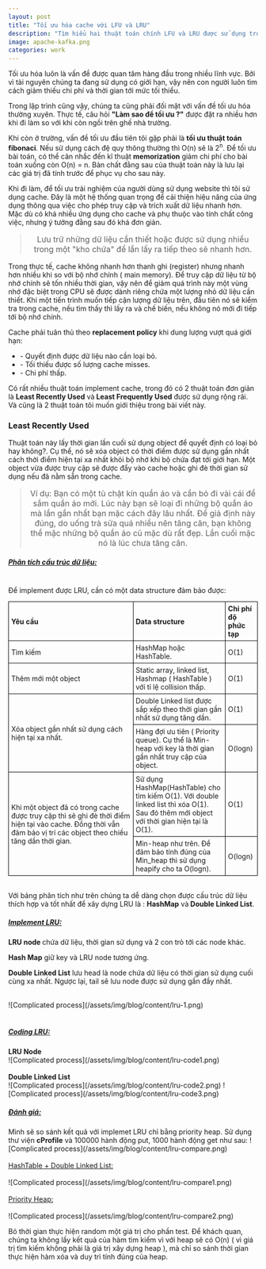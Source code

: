 ```yaml
---
layout: post
title: "Tối ưu hóa cache với LFU và LRU"
description: "Tìm hiểu hai thuật toán chính LFU và LRU được sử dụng trong cache nhằm tối ưu hóa hiệu suất. "
image: apache-kafka.png
categories: work
---
```


Tối ưu hóa luôn là vấn đề được quan tâm hàng đầu trong nhiều lĩnh vực. Bởi vì tài nguyên chúng ta đang sử dụng có giới hạn, vậy nên con người luôn tìm cách giảm thiếu chi phí và thời gian tới mức tối thiểu.

Trong lập trình cũng vậy, chúng ta cũng phải đối mặt với vấn đề tối ưu hóa thường xuyên. Thực tế, câu hỏi <b>"Làm sao để tối ưu ?"</b> được đặt ra nhiều hơn khi đi làm so với khi còn ngồi trên ghế nhà trường.

Khi còn ở trường, vấn đề tối ưu đầu tiên tôi gặp phải là <b> tối ưu thuật toán fibonaci</b>. Nếu sử dụng cách đệ quy thông thường thì O(n) sẽ là 2<sup>n</sup>. Để tối ưu bài toán, có thể cân nhắc đến kĩ thuật <b>memorization</b> giảm chi phí cho bài toán xuống còn O(n) = n. Bản chất đằng sau của thuật toán này là lưu lại các giá trị đã tính trước để phục vụ cho sau này.

Khi đi làm, để tối ưu trải nghiệm của người dùng sử dụng website thì tôi sử dụng cache. Đây là một hệ thống quan trọng để cải thiện hiệu năng của ứng dụng thông qua việc cho phép truy cập và trích xuất dữ liệu nhanh hơn. Mặc dù có khá nhiều ứng dụng cho cache và phụ thuộc vào tính chất công việc, nhưng ý tưởng đằng sau đó khá đơn giản. 

> <p style="font-size:16px;text-align:center">Lưu trữ những dữ liệu cần thiết hoặc được sử dụng nhiều trong một "kho chứa" để lần lấy ra tiếp theo sẽ nhanh hơn.</p>

Trong thực tế, cache không nhanh hơn thanh ghi (register) nhưng nhanh hơn nhiều khi so với bộ nhớ chính ( main memory). Để truy cập dữ liệu từ bộ nhớ chính sẽ tốn nhiều thời gian, vậy nên để giảm quá trình này một vùng nhớ đặc biệt trong CPU sẽ được dành riêng chứa một lượng nhỏ dữ liệu cần thiết. Khi một tiến trình muốn tiếp cận lượng dữ liệu trên, đầu tiên nó sẽ kiểm tra trong cache, nếu tìm thấy thì lấy ra và chế biến, nếu không nó mới đi tiếp tới bộ nhớ chính.

Cache phải tuân thủ theo <b>replacement policy</b> khi dung lượng vượt quá giới hạn:
<ul>
    <li>-  Quyết định được dữ liệu nào cần loại bỏ.</li>
    <li>-  Tối thiếu được số lượng cache misses. </li>
    <li>-  Chi phí thấp. </li>
</ul>

Có rất nhiều thuật toán implement cache, trong đó có 2 thuật toán đơn giản là <b>Least Recently Used</b> và<b> Least Frequently Used</b> được sử dụng rộng rãi. Và cũng là 2 thuật toán tôi muốn giới thiệu trong bài viết này.

<h3><b> Least Recently Used </b></h3>
Thuật toán này lấy thời gian lần cuối sử dụng object để quyết định có loại bỏ hay không?. Cụ thể, nó sẽ xóa object có thời điểm được sử dụng gần nhất cách thời điểm hiện tại xa nhất khỏi bộ nhớ khi bộ chứa đạt tới giới hạn. Một object vừa được truy cập sẽ được đẩy vào cache hoặc ghi đè thời gian sử dụng nếu đã nằm sẵn trong cache.

> <p style="font-size:16px;text-align:center">Ví dụ: Bạn có một tủ chật kín quần áo và cần bỏ đi vài cái để sắm quần áo mới. Lúc này bạn sẽ loại đi những bộ quần áo mà lần gần nhất bạn mặc cách đây lâu nhất. Để giả định này đúng, do uống trà sữa quá nhiều nên tăng cân, bạn không thể mặc những bộ quần áo cũ mặc dù rất đẹp. Lần cuối mặc nó là lúc chưa tăng cân.</p>


<h5> <u>Phân tích cấu trúc dữ liệu:</u></h5>

<br>
Để implement được LRU, cần có một data structure đảm bảo được:

<table style="border-collapse: collapse;">
  <tr >
    <th style="border: 1px solid black;  text-align: left; padding:5px; width:50%">Yêu cầu</th>
    <th style="border: 1px solid black;  text-align: left; padding:5px;">Data structure</th>
    <th style="border: 1px solid black;  text-align: left; padding:5px;">Chi phí độ phức tạp</th>
  </tr>
  <tr>
    <td style="border: 1px solid black;  text-align: left; padding:5px; width:50%">Tìm kiếm</td>
    <td style="border: 1px solid black;  text-align: left; padding:5px;">HashMap hoặc HashTable.</td>
    <td style="border: 1px solid black;  text-align: left; padding:5px;">O(1)</td>
  </tr>
  <tr>
    <td style="border: 1px solid black;  text-align: left; padding:5px; width:50%">Thêm mới một object</td>
    <td style="border: 1px solid black;  text-align: left; padding:5px;">Static array, linked list, Hashmap ( HashTable ) với tỉ lệ collision thấp. </td>
    <td style="border: 1px solid black;  text-align: left; padding:5px;">O(1)</td>
  </tr>
  <tr>
    <td rowspan="2" style="border: 1px solid black;  text-align: left; padding:5px; width:50%">Xóa object gần nhất sử dụng cách hiện tại xa nhất.</td>
    <td style="border: 1px solid black;  text-align: left; padding:5px;">Double Linked list được sắp xếp theo thời gian gần nhất sử dụng tăng dần.</td>
    <td style="border: 1px solid black;  text-align: left; padding:5px;">O(1)</td>
  </tr>
   <tr>
    <td style="border: 1px solid black;  text-align: left; padding:5px;" >Hàng đợi ưu tiên ( Priority queue). Cụ thể là Min-heap với key là thời gian gần nhất truy cập của object. </td>
    <td style="border: 1px solid black;  text-align: left; padding:5px;">O(logn)</td>
  </tr>
  <tr>
    <td rowspan="2" style="border: 1px solid black;  text-align: left; padding:5px; width:50%">Khi một object đã có trong cache được truy cập thì sẽ ghi đè thời điểm hiện tại vào cache. Đồng thời vẫn đảm bảo vị trí các object theo chiều tăng dần thời gian.</td>
    <td style="border: 1px solid black;  text-align: left; padding:5px;" >Sử dụng HashMap(HashTable) cho tìm kiếm O(1). Với double linked list thì xóa O(1). Sau đó thêm mới object với thời gian hiện tại là O(1).  </td>
    <td style="border: 1px solid black;  text-align: left; padding:5px;">O(1)</td>
  </tr>
   <tr>
    <td style="border: 1px solid black;  text-align: left; padding:5px;" >Min-heap như trên. Để đảm bảo tính đúng của Min_heap thì sử dụng heapify cho ta O(logn). </td>
    <td style="border: 1px solid black;  text-align: left; padding:5px;">O(logn)</td>
  </tr>
</table>
<br>
Với bảng phân tích như trên chúng ta dễ dàng chọn được cấu trúc dữ liệu thích hợp và tốt nhất để xây dựng LRU là : <b>HashMap</b> và<b> Double Linked List</b>.

<h5> <u>Implement LRU:</u></h5>
<p><b>LRU node </b>chứa dữ liệu, thời gian sử dụng và 2 con trỏ tới các node khác.</p>
<p><b>Hash Map</b> giữ key và LRU node tương ứng.</p>
<p><b>Double Linked List</b> lưu head là node chứa dữ liệu có thời gian sử dụng cuối cùng xa nhất. Ngược lại, tail sẽ lưu node được sử dụng gần đầy nhất.</p>
<br>
 ![Complicated process](/assets/img/blog/content/lru-1.png)
<br><br>

<h5> <u>Coding LRU:</u></h5>
<b>LRU Node</b>
<br>
 ![Complicated process](/assets/img/blog/content/lru-code1.png)
<br><br>
<b>Double Linked List</b>
<br>
 ![Complicated process](/assets/img/blog/content/lru-code2.png)
![Complicated process](/assets/img/blog/content/lru-code3.png)

<h5> <u>Đánh giá:</u></h5>
Mình sẽ so sánh kết quả với implemet LRU chỉ bằng priority heap. Sử dụng thư viện <b>cProfile</b> và 100000 hành động put, 1000 hành động get như sau:
![Complicated process](/assets/img/blog/content/lru-compare.png)
<br><br>
<u>HashTable + Double Linked List:</u>
<br>
<br>
![Complicated process](/assets/img/blog/content/lru-compare1.png)
<br><br>
<u>Priority Heap:</u>
<br>
<br>
![Complicated process](/assets/img/blog/content/lru-compare2.png)
<p> Bỏ thời gian thực hiện random một giá trị cho phần test. Để khách quan, chúng ta không lấy kết quả của hàm tìm kiếm vì với heap sẽ có O(n) ( vì giá trị tìm kiếm không phải là giá trị xây dựng heap ), mà chỉ so sánh thời gian thực hiện hàm xóa và duy trì tính đúng của heap.</p>